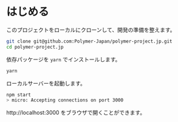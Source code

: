 # はじめる

このプロジェクトをローカルにクローンして、開発の準備を整えます。

```bash
git clone git@github.com:Polymer-Japan/polymer-project.jp.git
cd polymer-project.jp
```

依存パッケージを `yarn` でインストールします。

```bash
yarn
```

ローカルサーバーを起動します。

```bash
npm start
> micro: Accepting connections on port 3000
```

http://localhost:3000 をブラウザで開くことができます。
